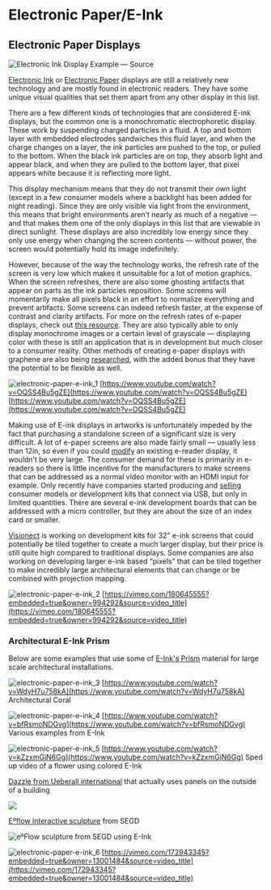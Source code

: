 # Electronic Paper/E-Ink

## Electronic Paper Displays <a href="#b816" id="b816"></a>

![Electronic Ink Display Example — Source](https://miro.medium.com/max/1400/1\*QwqPM-CwxG\_As3ODJUmm0g.jpeg)

[Electronic Ink](https://en.wikipedia.org/wiki/E\_Ink) or [Electronic Paper](https://en.wikipedia.org/wiki/Electronic\_paper) displays are still a relatively new technology and are mostly found in electronic readers. They have some unique visual qualities that set them apart from any other display in this list.

There are a few different kinds of technologies that are considered E-ink displays, but the common one is a monochromatic electrophoretic display. These work by suspending charged particles in a fluid. A top and bottom layer with embedded electrodes sandwiches this fluid layer, and when the charge changes on a layer, the ink particles are pushed to the top, or pulled to the bottom. When the black ink particles are on top, they absorb light and appear black, and when they are pulled to the bottom layer, that pixel appears white because it is reflecting more light.

This display mechanism means that they do not transmit their own light (except in a few consumer models where a backlight has been added for night reading). Since they are only visible via light from the environment, this means that bright environments aren’t nearly as much of a negative — and that makes them one of the only displays in this list that are viewable in direct sunlight. These displays are also incredibly low energy since they only use energy when changing the screen contents — without power, the screen would potentially hold its image indefinitely.

However, because of the way the technology works, the refresh rate of the screen is very low which makes it unsuitable for a lot of motion graphics. When the screen refreshes, there are also some ghosting artifacts that appear on parts as the ink particles reposition. Some screens will momentarily make all pixels black in an effort to normalize everything and prevent artifacts. Some screens can indeed refresh faster, at the expense of contrast and clarity artifacts. For more on the refresh rates of e-paper displays, check out [this resource](https://www.visionect.com/blog/why-epaper-blinks). They are also typically able to only display monochrome images or a certain level of grayscale — displaying color with these is still an application that is in development but much closer to a consumer reality. Other methods of creating e-paper displays with graphene are also being [researched](http://www.cam.ac.uk/research/news/first-graphene-based-flexible-display-produced), with the added bonus that they have the potential to be flexible as well.

![electronic-paper-e-ink_1](../../video_embed_images/electronic-paper-e-ink_1.jpg) [https://www.youtube.com/watch?v=OQSS4Bu5gZE](https://www.youtube.com/watch?v=OQSS4Bu5gZE)
[https://www.youtube.com/watch?v=OQSS4Bu5gZE](https://www.youtube.com/watch?v=OQSS4Bu5gZE)


Making use of E-ink displays in artworks is unfortunately impeded by the fact that purchasing a standalone screen of a significant size is very difficult. A lot of e-paper screens are also made fairly small — usually less than 12in, so even if you could [modify](http://the-digital-reader.com/2015/11/13/sony-dpt-s1-hacked-now-runs-android/) an existing e-reader display, it wouldn’t be very large. The consumer demand for these is primarily in e-readers so there is little incentive for the manufacturers to make screens that can be addressed as a normal video monitor with an HDMI input for example. Only recently have companies started producing and [selling](http://www.solcomputer.com/sol-cvs-e-ink-monitor.html) consumer models or development kits that connect via USB, but only in limited quantities. There are several e-ink development boards that can be addressed with a micro controller, but they are about the size of an index card or smaller.

[Visionect](https://www.visionect.com/development\_kits) is working on development kits for 32" e-ink screens that could potentially be tiled together to create a much larger display, but their price is still quite high compared to traditional displays. Some companies are also working on developing larger e-ink based “pixels” that can be tiled together to make incredibly large architectural elements that can change or be combined with projection mapping.

![electronic-paper-e-ink_2](../../video_embed_images/electronic-paper-e-ink_2.jpg) [https://vimeo.com/180645555?embedded=true&owner=994292&source=video_title](https://vimeo.com/180645555?embedded=true&owner=994292&source=video_title)

### Architectural E-Ink Prism

Below are some examples that use some of [E-Ink's Prism](https://www.eink.com/architecture.html?type=application\&id=10) material for large scale architectural installations.

![electronic-paper-e-ink_3](../../video_embed_images/electronic-paper-e-ink_3.jpg) [https://www.youtube.com/watch?v=WdyH7u758kA](https://www.youtube.com/watch?v=WdyH7u758kA)
Architectural Coral


![electronic-paper-e-ink_4](../../video_embed_images/electronic-paper-e-ink_4.jpg) [https://www.youtube.com/watch?v=bfRsmoNDGvg](https://www.youtube.com/watch?v=bfRsmoNDGvg)
Various examples from E-Ink


![electronic-paper-e-ink_5](../../video_embed_images/electronic-paper-e-ink_5.jpg) [https://www.youtube.com/watch?v=kZzxmGjN6Gg](https://www.youtube.com/watch?v=kZzxmGjN6Gg)
Sped up video of a flower using colored E-Ink


[Dazzle from Ueberall international](https://ueberall.us/portfolio/dazzle/) that actually uses panels on the outside of a building

![](../../.gitbook/assets/MG\_1479-Pano.jpg)

[Eºflow interactive sculpture](https://segd.org/e%C2%B0flow-interactive-sculpture) from SEGD

![eºFlow sculpture from SEGD using E-Ink](../../.gitbook/assets/E16034.jpg)



![electronic-paper-e-ink_6](../../video_embed_images/electronic-paper-e-ink_6.jpg) [https://vimeo.com/172943345?embedded=true&owner=13001484&source=video_title](https://vimeo.com/172943345?embedded=true&owner=13001484&source=video_title)

